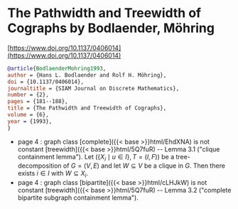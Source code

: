 # The Pathwidth and Treewidth of Cographs by Bodlaender, Möhring

[https://www.doi.org/10.1137/0406014](https://www.doi.org/10.1137/0406014)

```bibtex
@article{BodlaenderMohring1993,
author = {Hans L. Bodlaender and Rolf H. Möhring},
doi = {10.1137/0406014},
journaltitle = {SIAM Journal on Discrete Mathematics},
number = {2},
pages = {181--188},
title = {The Pathwidth and Treewidth of Cographs},
volume = {6},
year = {1993},
}
```
* page 4 : graph class [complete]({{< base >}}html/EhdXNA) is not constant [treewidth]({{< base >}}html/5Q7fuR) -- Lemma 3.1 ("clique containment lemma"). Let $(\{X_i\mid u\in I\},T=(I,F))$ be a tree-decomposition of $G=(V,E)$ and let $W \subseteq V$ be a clique in $G$. Then there exists $i \in I$ with $W \subseteq X_i$.
* page 4 : graph class [bipartite]({{< base >}}html/cLHJkW) is not constant [treewidth]({{< base >}}html/5Q7fuR) -- Lemma 3.2 ("complete bipartite subgraph containment lemma").